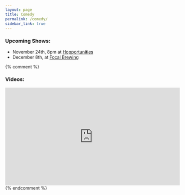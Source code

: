```yaml
---
layout: page
title: Comedy
permalink: /comedy/
sidebar_link: true
---
```

<h3>Upcoming Shows:</h3>
<ul>
<li>November 24th, 8pm at <a href="https://g.page/hopportunities?share">Hopportunities</a></li>
<li>December 8th, at <a href="https://g.page/focalbrewing?share">Focal Brewing</a></li>
</ul>
{% comment %}
<h3>Videos:</h3>
<div class="video-container"><iframe width="560" height="315" src="https://www.youtube.com/embed/WYGIE7b07Y8" frameborder="0" allow="accelerometer; autoplay; encrypted-media; gyroscope; picture-in-picture" allowfullscreen></iframe></div>
{% endcomment %}

